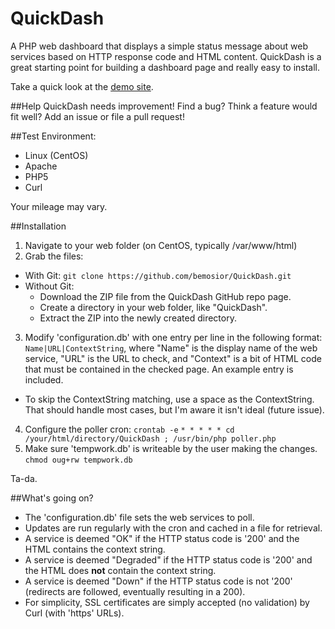 QuickDash
=========

A PHP web dashboard that displays a simple status message about web services based on HTTP response code and HTML content. QuickDash is a great starting point for building a dashboard page and really easy to install.

Take a quick look at the [demo site](https://bmosior.com/qd).

##Help
QuickDash needs improvement! Find a bug? Think a feature would fit well? Add an issue or file a pull request!

##Test Environment:
* Linux (CentOS)
* Apache
* PHP5
* Curl

Your mileage may vary.

##Installation
1. Navigate to your web folder (on CentOS, typically /var/www/html)
2. Grab the files:
  * With Git:
    ```git clone https://github.com/bemosior/QuickDash.git```
  * Without Git: 
     * Download the ZIP file from the QuickDash GitHub repo page.
     * Create a directory in your web folder, like "QuickDash".
     * Extract the ZIP into the newly created directory.
3. Modify 'configuration.db' with one entry per line in the following format: ```Name|URL|ContextString```, where "Name" is the display name of the web service, "URL" is the URL to check, and "Context" is a bit of HTML code that must be contained in the checked page. An example entry is included. 
  * To skip the ContextString matching, use a space as the ContextString. That should handle most cases, but I'm aware it isn't ideal (future issue).
4. Configure the poller cron: ```crontab -e``` ```* * * * * cd /your/html/directory/QuickDash ; /usr/bin/php poller.php```
5. Make sure 'tempwork.db' is writeable by the user making the changes.  ```chmod oug+rw tempwork.db```

Ta-da.

##What's going on?
* The 'configuration.db' file sets the web services to poll. 
* Updates are run regularly with the cron and cached in a file for retrieval.
* A service is deemed "OK" if the HTTP status code is '200' and the HTML contains the context string.
* A service is deemed "Degraded" if the HTTP status code is '200' and the HTML does **not** contain the context string.
* A service is deemed "Down" if the HTTP status code is not '200' (redirects are followed, eventually resulting in a 200).
* For simplicity, SSL certificates are simply accepted (no validation) by Curl (with 'https' URLs).

